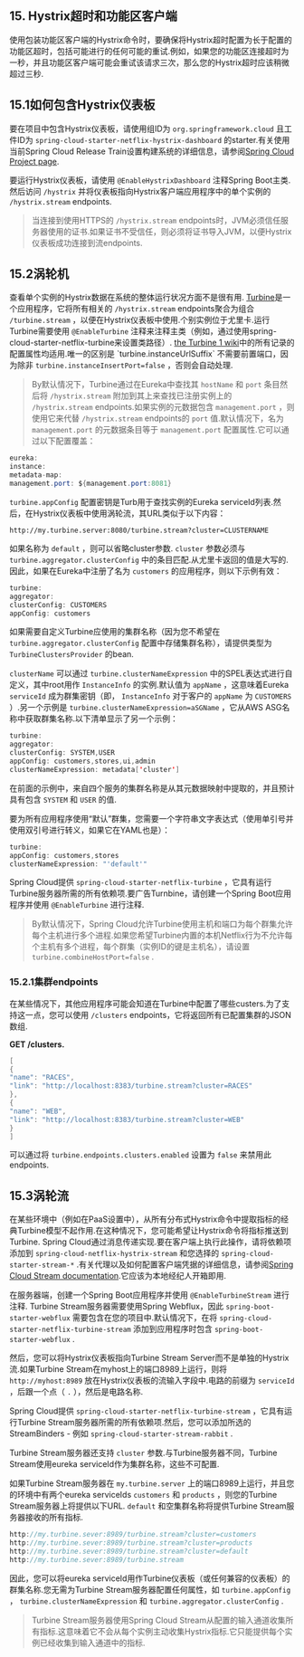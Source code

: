 ## 15. Hystrix超时和功能区客户端

使用包装功能区客户端的Hystrix命令时，要确保将Hystrix超时配置为长于配置的功能区超时，包括可能进行的任何可能的重试.例如，如果您的功能区连接超时为一秒，并且功能区客户端可能会重试该请求三次，那么您的Hystrix超时应该稍微超过三秒.

## 15.1如何包含Hystrix仪表板

要在项目中包含Hystrix仪表板，请使用组ID为 `org.springframework.cloud` 且工件ID为 `spring-cloud-starter-netflix-hystrix-dashboard` 的starter.有关使用当前Spring Cloud Release Train设置构建系统的详细信息，请参阅[Spring Cloud Project page](https://projects.spring.io/spring-cloud/).

要运行Hystrix仪表板，请使用 `@EnableHystrixDashboard` 注释Spring Boot主类.然后访问 `/hystrix` 并将仪表板指向Hystrix客户端应用程序中的单个实例的 `/hystrix.stream` endpoints.

> 当连接到使用HTTPS的 `/hystrix.stream` endpoints时，JVM必须信任服务器使用的证书.如果证书不受信任，则必须将证书导入JVM，以便Hystrix仪表板成功连接到流endpoints.

## 15.2涡轮机

查看单个实例的Hystrix数据在系统的整体运行状况方面不是很有用. [Turbine](https://github.com/Netflix/Turbine)是一个应用程序，它将所有相关的 `/hystrix.stream` endpoints聚合为组合 `/turbine.stream` ，以便在Hystrix仪表板中使用.个别实例位于尤里卡.运行Turbine需要使用 `@EnableTurbine` 注释来注释主类（例如，通过使用spring-cloud-starter-netflix-turbine来设置类路径）. [the Turbine 1 wiki](https://github.com/Netflix/Turbine/wiki/Configuration-(1.x))中的所有记录的配置属性均适用.唯一的区别是 `turbine.instanceUrlSuffix` 不需要前置端口，因为除非 `turbine.instanceInsertPort=false` ，否则会自动处理.

> By默认情况下，Turbine通过在Eureka中查找其 `hostName` 和 `port` 条目然后将 `/hystrix.stream` 附加到其上来查找已注册实例上的 `/hystrix.stream` endpoints.如果实例的元数据包含 `management.port` ，则使用它来代替 `/hystrix.stream` endpoints的 `port` 值.默认情况下，名为 `management.port` 的元数据条目等于 `management.port` 配置属性.它可以通过以下配置覆盖：

```java
eureka:
instance:
metadata-map:
management.port: ${management.port:8081}
```

`turbine.appConfig` 配置密钥是Turb用于查找实例的Eureka serviceId列表.然后，在Hystrix仪表板中使用涡轮流，其URL类似于以下内容：

`http://my.turbine.server:8080/turbine.stream?cluster=CLUSTERNAME` 

如果名称为 `default` ，则可以省略cluster参数.  `cluster` 参数必须与 `turbine.aggregator.clusterConfig` 中的条目匹配.从尤里卡返回的值是大写的.因此，如果在Eureka中注册了名为 `customers` 的应用程序，则以下示例有效：

```java
turbine:
aggregator:
clusterConfig: CUSTOMERS
appConfig: customers
```

如果需要自定义Turbine应使用的集群名称（因为您不希望在 `turbine.aggregator.clusterConfig` 配置中存储集群名称），请提供类型为 `TurbineClustersProvider` 的bean.

`clusterName` 可以通过 `turbine.clusterNameExpression` 中的SPEL表达式进行自定义，其中root用作 `InstanceInfo` 的实例.默认值为 `appName` ，这意味着Eureka  `serviceId` 成为群集密钥（即， `InstanceInfo` 对于客户的 `appName` 为 `CUSTOMERS` ）.另一个示例是 `turbine.clusterNameExpression=aSGName` ，它从AWS ASG名称中获取群集名称.以下清单显示了另一个示例：

```java
turbine:
aggregator:
clusterConfig: SYSTEM,USER
appConfig: customers,stores,ui,admin
clusterNameExpression: metadata['cluster']
```

在前面的示例中，来自四个服务的集群名称是从其元数据映射中提取的，并且预计具有包含 `SYSTEM` 和 `USER` 的值.

要为所有应用程序使用“默认”群集，您需要一个字符串文字表达式（使用单引号并使用双引号进行转义，如果它在YAML也是）：

```java
turbine:
appConfig: customers,stores
clusterNameExpression: "'default'"
```

Spring Cloud提供 `spring-cloud-starter-netflix-turbine` ，它具有运行Turbine服务器所需的所有依赖项.要广告Turnbine，请创建一个Spring Boot应用程序并使用 `@EnableTurbine` 进行注释.

> By默认情况下，Spring Cloud允许Turbine使用主机和端口为每个群集允许每个主机进行多个进程.如果您希望Turbine内置的本机Netflix行为不允许每个主机有多个进程，每个群集（实例ID的键是主机名），请设置 `turbine.combineHostPort=false` .

### 15.2.1集群endpoints

在某些情况下，其他应用程序可能会知道在Turbine中配置了哪些custers.为了支持这一点，您可以使用 `/clusters` endpoints，它将返回所有已配置集群的JSON数组.

**GET /clusters.** 

```java
[
{
"name": "RACES",
"link": "http://localhost:8383/turbine.stream?cluster=RACES"
},
{
"name": "WEB",
"link": "http://localhost:8383/turbine.stream?cluster=WEB"
}
]
```

可以通过将 `turbine.endpoints.clusters.enabled` 设置为 `false` 来禁用此endpoints.

## 15.3涡轮流

在某些环境中（例如在PaaS设置中），从所有分布式Hystrix命令中提取指标的经典Turbine模型不起作用.在这种情况下，您可能希望让Hystrix命令将指标推送到Turbine. Spring Cloud通过消息传递实现.要在客户端上执行此操作，请将依赖项添加到 `spring-cloud-netflix-hystrix-stream` 和您选择的 `spring-cloud-starter-stream-*` .有关代理以及如何配置客户端凭据的详细信息，请参阅[Spring Cloud Stream documentation](https://docs.spring.io/spring-cloud-stream/docs/current/reference/htmlsingle/).它应该为本地经纪人开箱即用.

在服务器端，创建一个Spring Boot应用程序并使用 `@EnableTurbineStream` 进行注释. Turbine Stream服务器需要使用Spring Webflux，因此 `spring-boot-starter-webflux` 需要包含在您的项目中.默认情况下，在将 `spring-cloud-starter-netflix-turbine-stream` 添加到应用程序时包含 `spring-boot-starter-webflux` .

然后，您可以将Hystrix仪表板指向Turbine Stream Server而不是单独的Hystrix流.如果Turbine Stream在myhost上的端口8989上运行，则将 `http://myhost:8989` 放在Hystrix仪表板的流输入字段中.电路的前缀为 `serviceId` ，后跟一个点（ `.` ），然后是电路名称.

Spring Cloud提供 `spring-cloud-starter-netflix-turbine-stream` ，它具有运行Turbine Stream服务器所需的所有依赖项.然后，您可以添加所选的StreamBinders - 例如 `spring-cloud-starter-stream-rabbit` .

Turbine Stream服务器还支持 `cluster` 参数.与Turbine服务器不同，Turbine Stream使用eureka serviceId作为集群名称，这些不可配置.

如果Turbine Stream服务器在 `my.turbine.server` 上的端口8989上运行，并且您的环境中有两个eureka serviceIds  `customers` 和 `products` ，则您的Turbine Stream服务器上将提供以下URL.  `default` 和空集群名称将提供Turbine Stream服务器接收的所有指标.

```java
http://my.turbine.sever:8989/turbine.stream?cluster=customers
http://my.turbine.sever:8989/turbine.stream?cluster=products
http://my.turbine.sever:8989/turbine.stream?cluster=default
http://my.turbine.sever:8989/turbine.stream
```

因此，您可以将eureka serviceId用作Turbine仪表板（或任何兼容的仪表板）的群集名称.您无需为Turbine Stream服务器配置任何属性，如 `turbine.appConfig` ， `turbine.clusterNameExpression` 和 `turbine.aggregator.clusterConfig` .

> Turbine Stream服务器使用Spring Cloud Stream从配置的输入通道收集所有指标.这意味着它不会从每个实例主动收集Hystrix指标.它只能提供每个实例已经收集到输入通道中的指标.

